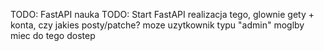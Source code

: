 TODO: FastAPI nauka
TODO: Start FastAPI realizacja tego, glownie gety + konta, czy jakies posty/patche? moze uzytkownik typu "admin" moglby miec do tego dostep

